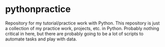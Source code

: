 # pythonpractice
Repository for my tutorial/practice work with Python.
This repository is just a collection of my practice work, projects, etc. in Python. Probably nothing critical in here, but there are probably going to be a lot of scripts to automate tasks and play with data.
